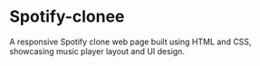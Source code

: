 # Spotify-clonee
A responsive Spotify clone web page built using HTML and CSS, showcasing music player layout and UI design.
